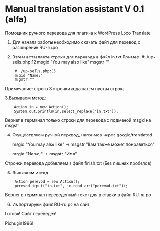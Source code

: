 # Manual translation assistant V 0.1 (alfa) 
Помощник ручного перевода для плагина к WordPress Loco Translate 

1. Для начала работы необходимо скачать файл для перевод с расширение RU-ru.po

2. Затем вставляете строки для перевода в файл in.txt 
Пример: 
        #: /up-sells.php:12
        msgid "You may also like"
        msgstr ""

        #: /up-sells.php:15
        msgid "Name;"
        msgstr ""

Примечание: строго 3 строчки кода затем пустая строка.

3.Вызываем метод:

        Action in = new Action();
        System.out.println(in.select_replace("in.txt")); 
				
Вернет в терминал только строки для перевода с подменой msgid на msgstr

4. Осуществляем ручной перевод, например через google/translated

      msgid "You may also like"           -> msgstr "Вам также может понравиться"
			
      msgid "Name;"                       -> msgstr "Имя"
			
Строчки перевода добавляем в файл finish.txt (Без лишних пробелов)

5. Вызываем метод


        Action perevod = new Action();
        perevod.input("in.txt", in.read_arr("perevod.txt"));
				
Вернет в терминал переведенный текст для в ставки в файл RU-ru.po

6. Импортируем файл RU-ru.po на сайт

Готово! Сайт переведен!

Pichugin1996!
